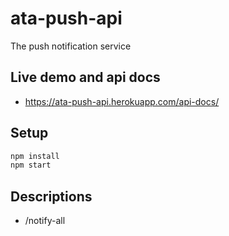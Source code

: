 # ata-push-api

The push notification service

## Live demo and api docs

- <https://ata-push-api.herokuapp.com/api-docs/>

## Setup

```js
npm install
npm start
```

## Descriptions

- /notify-all
